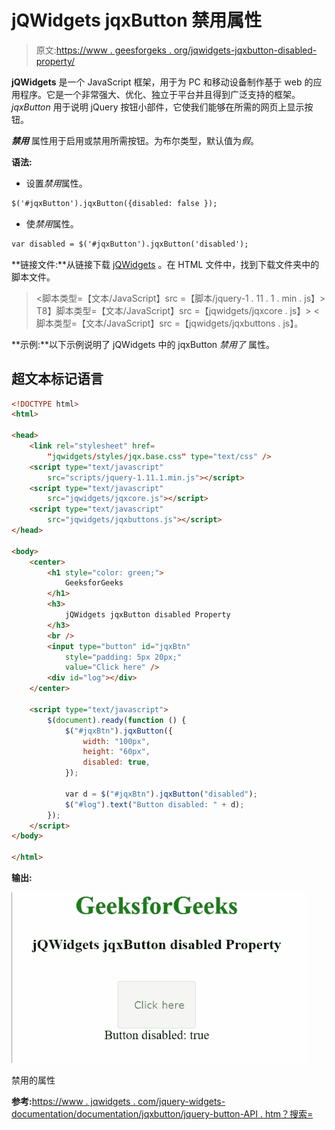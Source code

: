 # jQWidgets jqxButton 禁用属性

> 原文:[https://www . geesforgeks . org/jqwidgets-jqxbutton-disabled-property/](https://www.geeksforgeeks.org/jqwidgets-jqxbutton-disabled-property/)

**jQWidgets** 是一个 JavaScript 框架，用于为 PC 和移动设备制作基于 web 的应用程序。它是一个非常强大、优化、独立于平台并且得到广泛支持的框架。 *jqxButton* 用于说明 jQuery 按钮小部件，它使我们能够在所需的网页上显示按钮。

***禁用*** 属性用于启用或禁用所需按钮。为布尔类型，默认值为*假*。

**语法:**

*   设置*禁用*属性。

```html
$('#jqxButton').jqxButton({disabled: false });
```

*   使*禁用*属性。

```html
var disabled = $('#jqxButton').jqxButton('disabled');
```

**链接文件:**从链接下载 [jQWidgets](https://www.jqwidgets.com/download/) 。在 HTML 文件中，找到下载文件夹中的脚本文件。

> <link rel="”stylesheet”" href="”jqwidgets/styles/jqx.base.css”" type="”text/css”">
> <脚本类型=【文本/JavaScript】src =【脚本/jquery-1 . 11 . 1 . min . js】></脚本>
> T8】脚本类型=【文本/JavaScript】src =【jqwidgets/jqxcore . js】></脚本>
> <脚本类型=【文本/JavaScript】src =【jqwidgets/jqxbuttons . js】。

**示例:**以下示例说明了 jQWidgets 中的 jqxButton *禁用了* 属性。

## 超文本标记语言

```html
<!DOCTYPE html>
<html>

<head>
    <link rel="stylesheet" href=
        "jqwidgets/styles/jqx.base.css" type="text/css" />
    <script type="text/javascript" 
        src="scripts/jquery-1.11.1.min.js"></script>
    <script type="text/javascript" 
        src="jqwidgets/jqxcore.js"></script>
    <script type="text/javascript" 
        src="jqwidgets/jqxbuttons.js"></script>
</head>

<body>
    <center>
        <h1 style="color: green;">
            GeeksforGeeks
        </h1>
        <h3>
            jQWidgets jqxButton disabled Property
        </h3>
        <br />
        <input type="button" id="jqxBtn" 
            style="padding: 5px 20px;" 
            value="Click here" />
        <div id="log"></div>
    </center>

    <script type="text/javascript">
        $(document).ready(function () {
            $("#jqxBtn").jqxButton({
                width: "100px",
                height: "60px",
                disabled: true,
            });

            var d = $("#jqxBtn").jqxButton("disabled");
            $("#log").text("Button disabled: " + d);
        });
    </script>
</body>

</html>
```

**输出:**

![](img/07391a7fb1ff1962bd747cf17cb80d38.png)

禁用的属性

**参考:**[https://www . jqwidgets . com/jquery-widgets-documentation/documentation/jqxbutton/jquery-button-API . htm？搜索=](https://www.jqwidgets.com/jquery-widgets-documentation/documentation/jqxbutton/jquery-button-api.htm?search=)